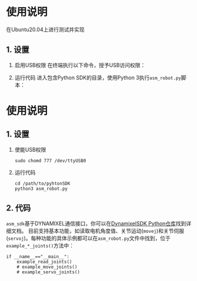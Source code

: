 
# 使用说明
在Ubuntu20.04上进行测试并实现
## 1. 设置

1. 启用USB权限
   在终端执行以下命令，授予USB访问权限：

2. 运行代码
进入包含Python SDK的目录，使用Python 3执行`asm_robot.py`脚本：



# 使用说明

## 1. 设置
1. 使能USB权限
   ```
   sudo chomd 777 /dev/ttyUSB0
   ```

2. 运行代码
   ```
   cd /path/to/pyhtonSDK
   python3 asm_robot.py
   ```


## 2. 代码
`asm_sdk`基于DYNAMIXEL通信接口，你可以在[DynamixelSDK Python仓库](https://github.com/ROBOTIS-GIT/DynamixelSDK/tree/master/python)找到详细文档。
目前支持基本功能，如读取电机角度值、关节运动(`movej`)和关节伺服(`servoj`)。每种功能的具体示例都可以在`asm_robot.py`文件中找到，位于`example_*_joints()`方法中：

```
if __name__=="__main__":
    example_read_joints()
    # example_move_joints()
    # example_servo_joints()
```